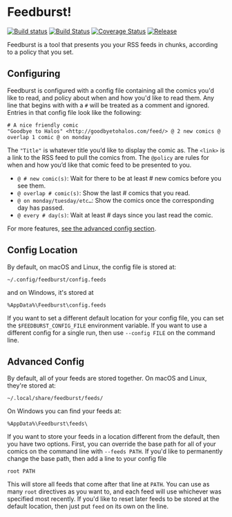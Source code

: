 # Feedburst!

[![Build status](https://ci.appveyor.com/api/projects/status/wsg83k3i456yi32s?svg=true)](https://ci.appveyor.com/project/porglezomp/feedburst)
[![Build Status](https://travis-ci.org/porglezomp/feedburst.svg)](https://travis-ci.org/porglezomp/feedburst)
[![Coverage Status](https://coveralls.io/repos/github/porglezomp/feedburst/badge.svg?branch=develop)](https://coveralls.io/github/porglezomp/feedburst?branch=develop)
[![Release](https://img.shields.io/github/release/porglezomp/feedburst.svg)](https://github.com/porglezomp/feedburst/releases/latest)

Feedburst is a tool that presents you your RSS feeds in chunks, according to a policy that you set.

## Configuring

Feedburst is configured with a config file containing all the comics you'd like to read, and policy about when and how you'd like to read them.
Any line that begins with with a `#` will be treated as a comment and ignored.
Entries in that config file look like the following:

```
# A nice friendly comic
"Goodbye to Halos" <http://goodbyetohalos.com/feed/> @ 2 new comics @ overlap 1 comic @ on monday
```

The `"Title"` is whatever title you’d like to display the comic as.
The `<link>` is a link to the RSS feed to pull the comics from.
The `@policy` are rules for when and how you’d like that comic feed to be presented to you.

- `@ # new comic(s)`: Wait for there to be at least # new comics before you see them.
- `@ overlap # comic(s)`: Show the last # comics that you read.
- `@ on monday/tuesday/etc…`: Show the comics once the corresponding day has passed.
- `@ every # day(s)`: Wait at least # days since you last read the comic.

For more features, [see the advanced config section](#advanced-config).

## Config Location

By default, on macOS and Linux, the config file is stored at:

```
~/.config/feedburst/config.feeds
```

and on Windows, it's stored at

```
%AppData%\Feedburst\config.feeds
```

If you want to set a different default location for your config file, you can set the `$FEEDBURST_CONFIG_FILE` environment variable.
If you want to use a different config for a single run, then use `--config FILE` on the command line.

## Advanced Config

By default, all of your feeds are stored together.
On macOS and Linux, they're stored at:

```
~/.local/share/feedburst/feeds/
```

On Windows you can find your feeds at:

```
%AppData%\Feedburst\feeds\
```

If you want to store your feeds in a location different from the default, then you have two options.
First, you can override the base path for all of your comics on the command line with `--feeds PATH`.
If you'd like to permanently change the base path, then add a line to your config file

```
root PATH
```

This will store all feeds that come after that line at `PATH`.
You can use as many `root` directives as you want to, and each feed will use whichever was specified most recently.
If you'd like to reset later feeds to be stored at the default location, then just put `feed` on its own on the line.
